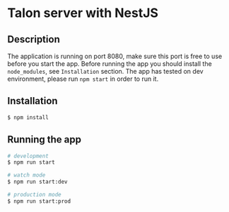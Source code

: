 <h1>Talon server with NestJS</h1>

## Description

The application is running on port 8080, make sure this port is free to use before you start the app.
Before running the app you should install the `node_modules`, see `Installation` section.
The app has tested on dev environment, please run `npm start` in order to run it.

## Installation

```bash
$ npm install
```

## Running the app

```bash
# development
$ npm run start

# watch mode
$ npm run start:dev

# production mode
$ npm run start:prod
```
